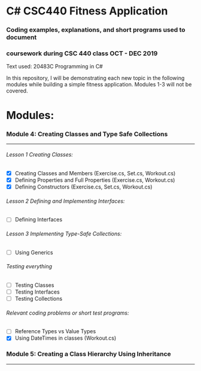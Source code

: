 # C\# CSC440 Fitness Application
### Coding examples, explanations, and short programs used to document
### coursework during CSC 440 class OCT - DEC 2019

Text used: 20483C Programming in C\#

In this repository, I will be demonstrating each new topic in the following
modules while building a simple fitness application. Modules 1-3 will not
be covered.

# Modules:

### Module 4: Creating Classes and Type Safe Collections
-------------------------------------------------------
###### Lesson 1 Creating Classes:
- [X] Creating Classes and Members (Exercise.cs, Set.cs, Workout.cs)
- [X] Defining Properties and Full Properties (Exercise.cs, Workout.cs)
- [X] Defining Constructors (Exercise.cs, Set.cs, Workout.cs)

###### Lesson 2 Defining and Implementing Interfaces:
- [ ] Defining Interfaces

###### Lesson 3 Implementing Type-Safe Collections:
- [ ] Using Generics

###### Testing everything
- [ ] Testing Classes
- [ ] Testing Interfaces
- [ ] Testing Collections

###### Relevant coding problems or short test programs:
- [ ] Reference Types vs Value Types
- [X] Using DateTimes in classes (Workout.cs)

### Module 5: Creating a Class Hierarchy Using Inheritance
----------------------------------------------------------
